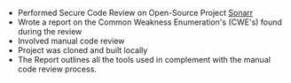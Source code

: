 - Performed Secure Code Review on Open-Source Project [Sonarr](https://github.com/Sonarr/Sonarr/tree/81ff4791acd49e7f557785a41506f75273a657ae)
- Wrote a report on the Common Weakness Enumeration's (CWE's) found during the review
- Involved manual code review
- Project was cloned and built locally
- The Report outlines all the tools used in complement with the manual code review process.
